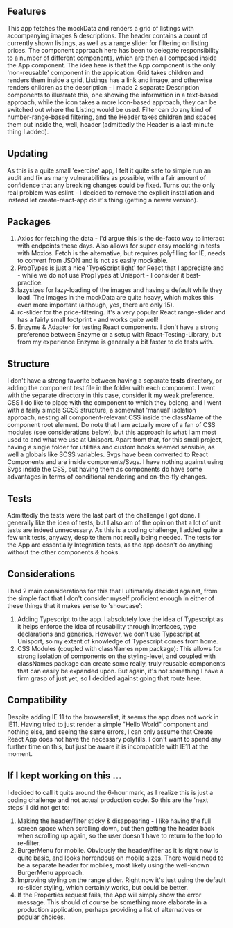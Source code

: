 ## Features
This app fetches the mockData and renders a grid of listings with accompanying images & descriptions. The header contains a count of currently shown listings, as well as a range slider for filtering on listing prices. 
The component approach here has been to delegate responsibility to a number of different components, which are then all composed inside the App component. The idea here is that the App component is the only 'non-reusable' component in the application. Grid takes children and renders them inside a grid, Listings has a link and image, and otherwise renders children as the description - I made 2 separate Description components to illustrate this, one showing the information in a text-based approach, while the icon takes a more Icon-based approach, they can be switched out where the Listing would be used.
Filter can do any kind of number-range-based filtering, and the Header takes children and spaces them out inside the, well, header (admittedly the Header is a last-minute thing I added).

## Updating
As this is a quite small 'exercise' app, I felt it quite safe to simple run an audit and fix as many vulnerabilities as possible, with a fair amount of confidence that any breaking changes could be fixed.
Turns out the only real problem was eslint - I decided to remove the explicit installation and instead let create-react-app do it's thing (getting a newer version).

## Packages
1. Axios for fetching the data - I'd argue this is the de-facto way to interact with endpoints these days. Also allows for super easy mocking in tests with Moxios. Fetch is the alternative, but requires polyfilling for IE, needs to convert from JSON and is not as easily mockable.
2. PropTypes is just a nice 'TypeScript light' for React that I appreciate and - while we do not use PropTypes at Unisport - I consider it best-practice.
3. lazysizes for lazy-loading of the images and having a default while they load. The images in the mockData are quite heavy, which makes this even more important (although, yes, there are only 15).
4. rc-slider for the price-filtering. It's a very popular React range-slider and has a fairly small footprint - and works quite well!
5. Enzyme & Adapter for testing React components. I don't have a strong preference between Enzyme or a setup with React-Testing-Library, but from my experience Enzyme is generally a bit faster to do tests with.

## Structure
I don't have a strong favorite between having a separate __tests__ directory, or adding the component test file in the folder with each component. I went with the separate directory in this case, consider it my weak preference.
CSS I do like to place with the component to which they belong, and I went with a fairly simple SCSS structure, a somewhat 'manual' isolation approach, nesting all component-relevant CSS inside the className of the component root element. Do note that I am actually more of a fan of CSS modules (see considerations below), but this approach is what I am most used to and what we use at Unisport.
Apart from that, for this small project, having a single folder for utilities and custom hooks seemed sensible, as well a globals like SCSS variables. 
Svgs have been converted to React Components and are inside components/Svgs. I have nothing against using Svgs inside the CSS, but having them as components do have some advantages in terms of conditional rendering and on-the-fly changes.

## Tests
Admittedly the tests were the last part of the challenge I got done. I generally like the idea of tests, but I also am of the opinion that a lot of unit tests are indeed unnecessary.
As this is a coding challenge, I added quite a few unit tests, anyway, despite them not really being needed.
The tests for the App are essentially Integration tests, as the app doesn't do anything without the other components & hooks.

## Considerations
I had 2 main considerations for this that I ultimately decided against, from the simple fact that I don't consider myself proficient enough in either of these things that it makes sense to 'showcase':
1. Adding Typescript to the app. I absolutely love the idea of Typescript as it helps enforce the idea of reusability through interfaces, type declarations and generics. However, we don't use Typescript at Unisport, so my extent of knowledge of Typescript comes from home.
2. CSS Modules (coupled with classNames npm package): This allows for strong isolation of components on the styling-level, and coupled with classNames package can create some really, truly reusable components that can easily be expanded upon. But again, it's not something I have a firm grasp of just yet, so I decided against going that route here.

## Compatibility
Despite adding IE 11 to the browserslist, it seems the app does not work in IE11. Having tried to just render a simple "Hello World" component and nothing else, and seeing the same errors, I can only assume that Create React App does not have the necessary polyfills. I don't want to spend any further time on this, but just be aware it is incompatible with IE11 at the moment.

## If I kept working on this ...
I decided to call it quits around the 6-hour mark, as I realize this is just a coding challenge and not actual production code. So this are the 'next steps' I did not get to:
1. Making the header/filter sticky & disappearing - I like having the full screen space when scrolling down, but then getting the header back when scrolling up again, so the user doesn't have to return to the top to re-filter.
2. BurgerMenu for mobile. Obviously the header/filter as it is right now is quite basic, and looks horrendous on mobile sizes. There would need to be a separate header for mobiles, most likely using the well-known BurgerMenu approach.
3. Improving styling on the range slider. Right now it's just using the default rc-slider styling, which certainly works, but could be better.
4. If the Properties request fails, the App will simply show the error message. This should of course be something more elaborate in a production application, perhaps providing a list of alternatives or popular choices.